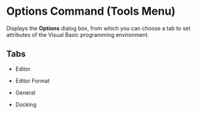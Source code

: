 
# Options Command (Tools Menu)

Displays the  **Options** dialog box, from which you can choose a tab to set attributes of the Visual Basic programming environment.


## Tabs




- Editor
    
- Editor Format
    
- General
    
- Docking
    



